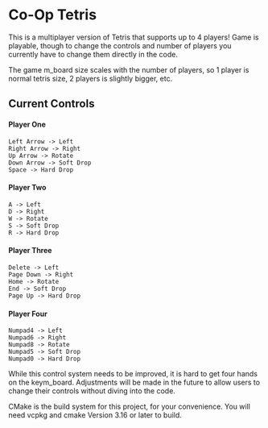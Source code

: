# Co-Op Tetris

This is a multiplayer version of Tetris that supports up to 4 players! Game is playable, though to change the controls and number of players you currently have to change them directly in the code.

The game m_board size scales with the number of players, so 1 player is normal tetris size, 2 players is slightly bigger, etc.

## Current Controls

#### Player One
    Left Arrow -> Left
    Right Arrow -> Right
    Up Arrow -> Rotate
    Down Arrow -> Soft Drop
    Space -> Hard Drop

#### Player Two
    A -> Left
    D -> Right
    W -> Rotate
    S -> Soft Drop
    R -> Hard Drop

#### Player Three
    Delete -> Left
    Page Down -> Right
    Home -> Rotate
    End -> Soft Drop
    Page Up -> Hard Drop

#### Player Four
    Numpad4 -> Left
    Numpad6 -> Right
    Numpad8 -> Rotate
    Numpad5 -> Soft Drop
    Numpad0 -> Hard Drop

While this control system needs to be improved, it is hard to get four hands on the keym_board. Adjustments will be made in the future to allow users to change their controls without diving into the code.

CMake is the build system for this project, for your convenience. You will need vcpkg and cmake Version 3.16 or later to build.
